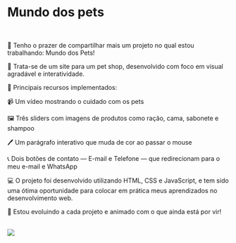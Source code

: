 <h1>Mundo dos pets</h1> 
<br> 
<p>🚀 Tenho o prazer de compartilhar mais um projeto no qual estou trabalhando: Mundo dos Pets!

🐶 Trata-se de um site para um pet shop, desenvolvido com foco em visual agradável e interatividade.

📌 Principais recursos implementados:

📹 Um vídeo mostrando o cuidado com os pets

🖼️ Três sliders com imagens de produtos como ração, cama, sabonete e shampoo

🖊️ Um parágrafo interativo que muda de cor ao passar o mouse

📞 Dois botões de contato — E-mail e Telefone — que redirecionam para o meu e-mail e WhatsApp

💻 O projeto foi desenvolvido utilizando HTML, CSS e JavaScript, e tem sido uma ótima oportunidade para colocar em prática meus aprendizados no desenvolvimento web.

🌱 Estou evoluindo a cada projeto e animado com o que ainda está por vir!</p>
<br> 
<img src="https://github.com/user-attachments/assets/8bf9c1a3-dac5-4e1b-b9d2-a75bc2393a84" />

